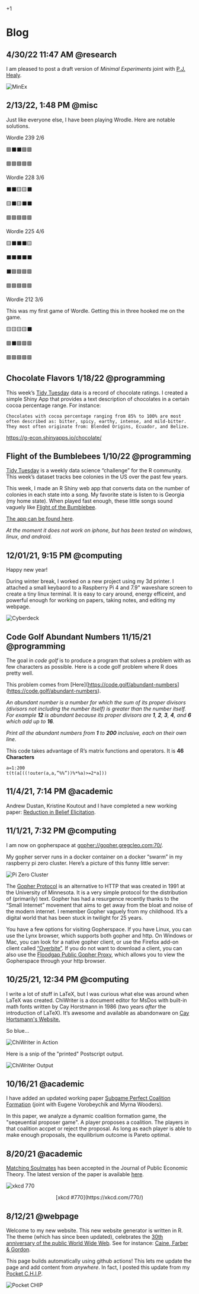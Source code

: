 +1 

# Blog  

## 4/30/22 11:47 AM @research

I am pleased to post a draft version of *Minimal Experiments* joint with [P.J. Healy](https://healy.econ.ohio-state.edu/).

![MinEx](../files/Images/minex.png)

## 2/13/22, 1:48 PM @misc
Just like everyone else, I have been playing Wrodle. Here are notable solutions.   

Wordle 239 2/6  

🟩⬛⬛🟩🟩  

🟩🟩🟩🟩🟩  


Wordle 228 3/6   

⬛⬛🟨🟨⬛  

🟨⬛🟨⬛⬛  

🟩🟩🟩🟩🟩  


Wordle 225 4/6  

🟨⬛⬛⬛🟨  

⬛⬛⬛⬛⬛  

⬛🟩🟩🟩🟩  

🟩🟩🟩🟩🟩  


Wordle 212 3/6  

This was my first game of Wordle. Getting this in three hooked me on the game.  

🟨🟨🟨🟨⬛  

🟩⬛🟩🟩🟩  

🟩🟩🟩🟩🟩  

## Chocolate Flavors 1/18/22 @programming

This week’s [Tidy Tuesday](https://github.com/rfordatascience/tidytuesday) data is a record of chocolate ratings. I created a simple Shiny App that provides a text description of chocolates in a certain cocoa percentage range. For instance:

``Chocolates with cocoa percentage ranging from 85% to 100% are most often described as: bitter, spicy, earthy, intense, and mild-bitter. They most often originate from: Blended Origins, Ecuador, and Belize.``

https://g-econ.shinyapps.io/chocolate/

## Flight of the Bumblebees 1/10/22 @programming

[Tidy Tuesday](https://github.com/rfordatascience/tidytuesday) is a weekly data science “challenge” for the R community. This week’s dataset tracks bee colonies in the US over the past few years.  

This week, I made an R Shiny web app that converts data on the number of colonies in each state into a song. My favorite state is listen to is Georgia (my home state). When played fast enough, these little songs sound vaguely like [Flight of the Bumblebee](https://www.youtube.com/watch?v=M93qXQWaBdE).

[The app can be found here](https://g-econ.shinyapps.io/Flight_of_the_Bumblebees). 

*At the moment it does not work on iphone, but has been tested on windows, linux, and android.*

## 12/01/21, 9:15 PM @computing

Happy new year!

During winter break, I worked on a new project using my 3d printer. I attached a small keybaord to a Raspberry Pi 4 and 7.9" waveshare screen to create a tiny linux terminal. It is easy to cary around, energy efficeint, and powerful enough for working on papers, taking notes, and editing my webpage. 

![Cyberdeck](../files/Images/cyberdeck.jpeg)

## Code Golf Abundant Numbers 11/15/21 @programming

The goal in *code golf* is to produce a program that solves a problem with as few characters as possible. Here is a code golf problem where R does pretty well.

This problem comes from [Here](<https://code.golf/abundant-numbers>](https://code.golf/abundant-numbers).

*An abundant number is a number for which the sum of its proper divisors (divisors not including the number itself) is greater than the number itself. For example **12** is abundant because its proper divisors are **1**, **2**, **3**, **4**, and **6** which add up to **16**.*

*Print all the abundant numbers from **1** to **200** inclusive, each on their own line.*

This code takes advantage of R’s matrix functions and operators. It is **46 Characters**

```{r abundant}
a=1:200
t(t(a[((!outer(a,a,”%%”))%*%a)>=2*a]))
```


## 11/4/21, 7:14 PM @academic

Andrew Dustan, Kristine Koutout and I have completed a new working paper: [Reduction in Belief Elicitation](../2.Working_Papers/Reduction.html).

## 11/1/21, 7:32 PM @computing

I am now on gopherspace at [gopher://gopher.gregcleo.com:70/](gopher://gopher.gregcleo.com:70/).

My gopher server runs in a docker container on a docker “swarm” in my raspberry pi zero cluster. Here’s a picture of this funny little server:

![Pi Zero Cluster](../files/Images/picluster.jpeg)

The [Gopher Protocol](https://mncomputinghistory.com/gopher-protocol/) is an alternative to HTTP that was created in 1991 at the University of Minnesota. It is a very simple protocol for the distribution of (primarily) text. Gopher has had a resurgence recently thanks to the “Small Internet” movement that aims to get away from the bloat and noise of the modern internet. I remember Gopher vaguely from my childhood. It’s a digital world that has been stuck in twilight for 25 years.

You have a few options for visiting Gopherspace. If you have Linux, you can use the Lynx browser, which supports both gopher and http. On Windows or Mac, you can look for a native gopher client, or use the Firefox add-on client called [“Overbite”](https://gopher.floodgap.com/overbite/). If you do not want to download a client, you can also use the [Floodgap Public Gopher Proxy](https://gopher.floodgap.com), which allows you to view the Gopherspace through your http browser.

## 10/25/21, 12:34 PM @computing

I write a lot of stuff in LaTeX, but I was curious what else was around when LaTeX was created. ChiWriter is a document editor for MsDos with built-in math fonts written by Cay Horstmann in 1986 (two years *after* the introduction of LaTeX). It’s awesome and available as abandonware on [Cay Hortsmann's Website.](https://horstmann.com/ChiWriter/)

So blue...

![ChiWriter in Action](../files/Images/chiwriter.png)

Here is a snip of the "printed" Postscript output.

![ChiWriter Output](../files/Images/chiwriteroutput.png)

## 10/16/21 @academic

I have added an updated working paper [Subgame Perfect Coalition Formation](https://gregcleo.com/2.Working_Papers/SPGS.html) (joint with Eugene Vorobeychik and Myrna Wooders).

In this paper, we analyze a dynamic coalition formation game, the "seqeuential proposer game". A player proposes a coalition. The players in that coalition accpet or reject the proposal. As long as each player is able to make enough proposals, the equilibrium outcome is Pareto optimal.

## 8/20/21 @academic

[Matching Soulmates](https://gregcleo.com/1.Papers/Matching_Soulmates.html) has been accepted in the Journal of Public Economic Theory. The latest version of the paper is available [here](https://gregcleo.com/files/Papers/PUB_Matching-Soulmates.pdf).

![xkcd 770](https://imgs.xkcd.com/comics/all_the_girls.png)
<center>[xkcd #770](https://xkcd.com/770/)</center>

## 8/12/21 @webpage

Welcome to my new website. This new website generator is written in R. The theme (which has since been updated), celebrates the [30th anniversary of the public World Wide Web](https://en.wikipedia.org/wiki/History_of_the_World_Wide_Web#1991%E2%80%931995:_The_Web_goes_public,_early_growth). See for instance: [Caine, Farber & Gordon](http://cfg.com).

This page builds automatically using github actions! This lets me update the page and add content from *anywhere*. In fact, I posted this update from my [Pocket C.H.I.P](https://opensource.com/article/17/2/pocketchip-or-pi).

![Pocket CHIP](../files/Images/pocketchip.jpeg)